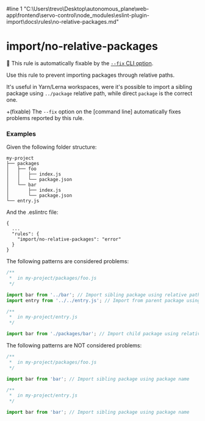 #line 1 "C:\\Users\\trevo\\Desktop\\autonomous_plane\\web-app\\frontend\\servo-control\\node_modules\\eslint-plugin-import\\docs\\rules\\no-relative-packages.md"
# import/no-relative-packages

🔧 This rule is automatically fixable by the [`--fix` CLI option](https://eslint.org/docs/latest/user-guide/command-line-interface#--fix).

<!-- end auto-generated rule header -->

Use this rule to prevent importing packages through relative paths.

It's useful in Yarn/Lerna workspaces, were it's possible to import a sibling
package using `../package` relative path, while direct `package` is the correct one.

+(fixable) The `--fix` option on the [command line] automatically fixes problems reported by this rule.

### Examples

Given the following folder structure:

```
my-project
├── packages
│   ├── foo
│   │   ├── index.js
│   │   └── package.json
│   └── bar
│       ├── index.js
│       └── package.json
└── entry.js
```

And the .eslintrc file:
```
{
  ...
  "rules": {
    "import/no-relative-packages": "error"
  }
}
```

The following patterns are considered problems:

```js
/**
 *  in my-project/packages/foo.js
 */

import bar from '../bar'; // Import sibling package using relative path
import entry from '../../entry.js'; // Import from parent package using relative path

/**
 *  in my-project/entry.js
 */

import bar from './packages/bar'; // Import child package using relative path
```

The following patterns are NOT considered problems:

```js
/**
 *  in my-project/packages/foo.js
 */

import bar from 'bar'; // Import sibling package using package name

/**
 *  in my-project/entry.js
 */

import bar from 'bar'; // Import sibling package using package name
```
